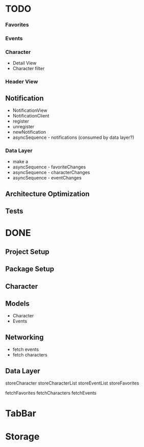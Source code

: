 #  TODO

### Favorites
### Events
### Character
- Detail View
- Character filter

### Header View

## Notification
- NotificationView
- NotificationClient
- register
- unregister
- newNotification
- asyncSequence - notifications (consumed by data layer?)

### Data Layer
- make a 
- asyncSequence - favoriteChanges
- asyncSequence - characterChanges
- asyncSequence - eventChanges

## Architecture Optimization

## Tests



# DONE

## Project Setup
## Package Setup

## Character

## Models
- Character
- Events

## Networking
- fetch events
- fetch characters

## Data Layer

storeCharacter
storeCharacterList
storeEventList
storeFavorites

fetchFavorites
fetchCharacters
fetchEvents

# TabBar
# Storage
